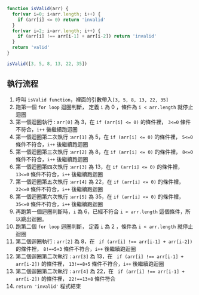 <!-- 在學程式的時候有一個能力很重要，你必須靜下心來一行一行看這個程式到底在幹嘛，並且在腦中模擬出這個程式執行的樣子，意思就是你要假裝自己就是 JS 引擎。 -->

``` js
function isValid(arr) {
  for(var i=0; i<arr.length; i++) {
    if (arr[i] <= 0) return 'invalid'
  }
  for(var i=2; i<arr.length; i++) {
    if (arr[i] !== arr[i-1] + arr[i-2]) return 'invalid'
  }
  return 'valid'
}

isValid([3, 5, 8, 13, 22, 35])
```

## 執行流程
1. 呼叫 `isValid function`，裡面的引數帶入`[3, 5, 8, 13, 22, 35]`
2. 跑第一個 `for loop` 迴圈判斷， 定義 `i` 為 0 ，條件為 `i < arr.length` 就停止迴圈
3. 第一個迴圈執行 : `arr[0]` 為 3，在 `if (arr[i] <= 0)` 的條件裡， `3<=0` 條件不符合，`i++` 後繼續跑迴圈
4. 第一個迴圈第二次執行 :`arr[1]` 為 5，在 `if (arr[i] <= 0)` 的條件裡， `5<=0` 條件不符合，`i++` 後繼續跑迴圈
5. 第一個迴圈第三次執行 :`arr[2]` 為 8，在 `if (arr[i] <= 0)` 的條件裡， `8<=0` 條件不符合，`i++` 後繼續跑迴圈
6. 第一個迴圈第四次執行 :`arr[3]` 為 13，在 `if (arr[i] <= 0)` 的條件裡， `13<=0` 條件不符合，`i++` 後繼續跑迴圈
7. 第一個迴圈第五次執行 :`arr[4]` 為 22，在 `if (arr[i] <= 0)` 的條件裡， `22<=0` 條件不符合，`i++` 後繼續跑迴圈
8. 第一個迴圈第六次執行 :`arr[5]` 為 35，在 `if (arr[i] <= 0)` 的條件裡， `35<=0` 條件不符合，`i++` 後繼續跑迴圈
9. 再跑第一個迴圈判斷時，`i` 為 6，已經不符合  `i < arr.length` 這個條件，所以跳出迴圈。
10. 跑第二個 `for loop` 迴圈判斷， 定義 `i` 為 2 ，條件為 `i < arr.length` 就停止迴圈
11. 第二個迴圈執行 : `arr[2]` 為 8，在 ` if (arr[i] !== arr[i-1] + arr[i-2])` 的條件裡， `8!==5+3` 條件不符合，`i++` 後繼續跑迴圈
12. 第二個迴圈第二次執行 : `arr[3]` 為 13，在 ` if (arr[i] !== arr[i-1] + arr[i-2])` 的條件裡， `13!==8+5` 條件不符合，`i++` 後繼續跑迴圈
13. 第二個迴圈第二次執行 : `arr[4]` 為 22，在 ` if (arr[i] !== arr[i-1] + arr[i-2])` 的條件裡， `22!==13+8` 條件符合
14. `return 'invalid'` 程式結束
